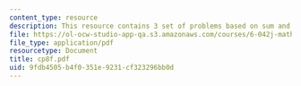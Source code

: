 ```yaml
---
content_type: resource
description: This resource contains 3 set of problems based on sum and series II.
file: https://ol-ocw-studio-app-qa.s3.amazonaws.com/courses/6-042j-mathematics-for-computer-science-fall-2005/9fdb4505b4f0351e9231cf323296bb0d_cp8f.pdf
file_type: application/pdf
resourcetype: Document
title: cp8f.pdf
uid: 9fdb4505-b4f0-351e-9231-cf323296bb0d
---
```

